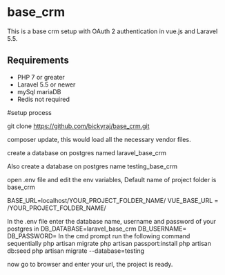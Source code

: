 # base_crm
This is a base crm setup with OAuth 2 authentication in vue.js and Laravel 5.5.

## Requirements

<ul>
	<li>PHP 7 or greater</li>
	<li>Laravel 5.5 or newer</li>
	<li>mySql mariaDB</li>
	<li>Redis not required</li>
</ul>

#setup process

git clone https://github.com/bickyraj/base_crm.git

composer update, this would load all the necessary vendor files.

create a database on postgres named laravel_base_crm

Also create a database on postgres name testing_base_crm

open .env file  and edit the env variables, Default name of project folder is base_crm

BASE_URL=localhost/YOUR_PROJECT_FOLDER_NAME/
VUE_BASE_URL = /YOUR_PROJECT_FOLDER_NAME/

In the .env file enter the database name, username and password of your postgres in
DB_DATABASE=laravel_base_crm
DB_USERNAME=
DB_PASSWORD=
In the cmd prompt run the following command sequentially
 php artisan migrate
 php artisan passport:install
 php artisan db:seed
 php artisan migrate --database=testing

now go to browser and enter your url, the project is ready.
